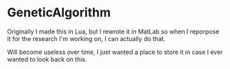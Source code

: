 # GeneticAlgorithm
Originally I made this in Lua, but I rewrote it in MatLab so when I reporpose it for the research I'm working on, I can actually do that.

Will become useless over time, I just wanted a place to store it in case I ever wanted to look back on this. 
